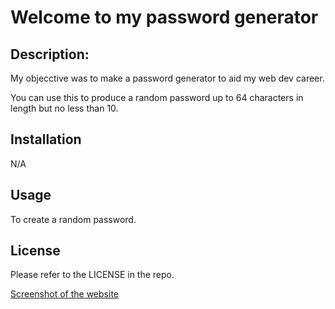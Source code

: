 # Welcome to my password generator 

## Description: 

My objecctive was to make a password generator to aid my web dev career. 

You can use this to produce a random password up to 64 characters in length but no less than 10. 

## Installation
N/A

## Usage
To create a random password.

## License
Please refer to the LICENSE in the repo.


[Screenshot of the website](./challenge%20/assets/screen%20shot.png)

